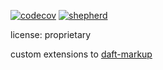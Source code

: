[![codecov](https://codecov.io/gh/bapcltd/Markup-Elements/branch/main/graph/badge.svg?token=HA33KN7S7V)](https://codecov.io/gh/bapcltd/Markup-Elements)
[![shepherd](https://shepherd.dev/github/bapcltd/Markup-Elements/coverage.svg)](https://shepherd.dev/github/bapcltd/Markup-Elements)

license: proprietary

custom extensions to [daft-markup](https://github.com/daft-framework/daft-markup)
